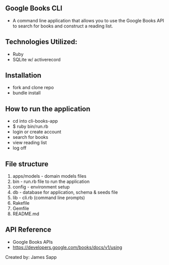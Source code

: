## Google Books CLI
- A command line application that allows you to use the Google Books API to search for books and construct a reading list.

## Technologies Utilized:
- Ruby
- SQLite w/ activerecord

## Installation
- fork and clone repo
- bundle install

## How to run the application
- cd into cli-books-app
- $ ruby bin/run.rb
- login or create account
- search for books
- view reading list
- log off

## File structure

1. apps/models - domain models files
2. bin - run.rb file to run the application
3. config - environment setup
4. db - database for application, schema & seeds file
5. lib - cli.rb (command line prompts)
6. Rakefile
7. Gemfile
8. README.md

## API Reference
- Google Books APIs
- https://developers.google.com/books/docs/v1/using

Created by: James Sapp